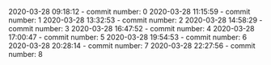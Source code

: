 2020-03-28 09:18:12 - commit number: 0
2020-03-28 11:15:59 - commit number: 1
2020-03-28 13:32:53 - commit number: 2
2020-03-28 14:58:29 - commit number: 3
2020-03-28 16:47:52 - commit number: 4
2020-03-28 17:00:47 - commit number: 5
2020-03-28 19:54:53 - commit number: 6
2020-03-28 20:28:14 - commit number: 7
2020-03-28 22:27:56 - commit number: 8
